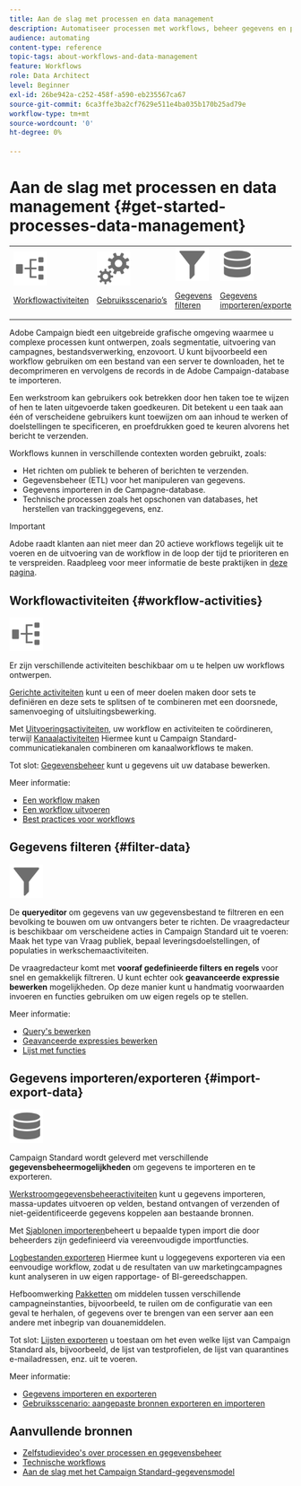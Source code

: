 ```yaml
---
title: Aan de slag met processen en data management
description: Automatiseer processen met workflows, beheer gegevens en publiek, verzend berichten, en meer.
audience: automating
content-type: reference
topic-tags: about-workflows-and-data-management
feature: Workflows
role: Data Architect
level: Beginner
exl-id: 26be942a-c252-458f-a590-eb235567ca67
source-git-commit: 6ca3ffe3ba2cf7629e511e4ba035b170b25ad79e
workflow-type: tm+mt
source-wordcount: '0'
ht-degree: 0%

---
```


# Aan de slag met processen en data management {#get-started-processes-data-management}

<table>
<tr>
<td><img src="assets/do-not-localize/icon_workflows.svg" width="60px"><p><a href="#workflow-activities">Workflowactiviteiten</a></p></td><td><img src="assets/do-not-localize/icon_activities.svg" width="60px"><p><a href="../../automating/using/workflow-created-query-with-complement.md">Gebruiksscenario’s</a></p></td><td><img src="assets/do-not-localize/icon_filter.svg" width="60px"><p><a href="#filter-data">Gegevens filteren</a></p></td>
<td><img src="assets/do-not-localize/icon_manage.svg" width="60px"><p><a href="#import-export-data">Gegevens importeren/exporteren</a></p></td></tr>
</table>

Adobe Campaign biedt een uitgebreide grafische omgeving waarmee u complexe processen kunt ontwerpen, zoals segmentatie, uitvoering van campagnes, bestandsverwerking, enzovoort. U kunt bijvoorbeeld een workflow gebruiken om een bestand van een server te downloaden, het te decomprimeren en vervolgens de records in de Adobe Campaign-database te importeren.

Een werkstroom kan gebruikers ook betrekken door hen taken toe te wijzen of hen te laten uitgevoerde taken goedkeuren. Dit betekent u een taak aan één of verscheidene gebruikers kunt toewijzen om aan inhoud te werken of doelstellingen te specificeren, en proefdrukken goed te keuren alvorens het bericht te verzenden.

Workflows kunnen in verschillende contexten worden gebruikt, zoals:

* Het richten om publiek te beheren of berichten te verzenden.
* Gegevensbeheer (ETL) voor het manipuleren van gegevens.
* Gegevens importeren in de Campagne-database.
* Technische processen zoals het opschonen van databases, het herstellen van trackinggegevens, enz.

>[!IMPORTANT]
>
> Adobe raadt klanten aan niet meer dan 20 actieve workflows tegelijk uit te voeren en de uitvoering van de workflow in de loop der tijd te prioriteren en te verspreiden. Raadpleeg voor meer informatie de beste praktijken in [deze pagina](../../automating/using/best-practices-workflows.md).

## Workflowactiviteiten {#workflow-activities}

<img src="assets/do-not-localize/icon_workflows.svg" width="60px">

Er zijn verschillende activiteiten beschikbaar om u te helpen uw workflows ontwerpen.

[Gerichte activiteiten](../../automating/using/about-targeting-activities.md) kunt u een of meer doelen maken door sets te definiëren en deze sets te splitsen of te combineren met een doorsnede, samenvoeging of uitsluitingsbewerking.

Met [Uitvoeringsactiviteiten](../../automating/using/about-execution-activities.md), uw workflow en activiteiten te coördineren, terwijl [Kanaalactiviteiten](../../automating/using/about-channel-activities.md) Hiermee kunt u Campaign Standard-communicatiekanalen combineren om kanaalworkflows te maken.

Tot slot: [Gegevensbeheer](../../automating/using/about-data-management-activities.md) kunt u gegevens uit uw database bewerken.

Meer informatie:

* [Een workflow maken](../../automating/using/building-a-workflow.md)
* [Een workflow uitvoeren](../../automating/using/about-workflow-execution.md)
* [Best practices voor workflows](../../automating/using/best-practices-workflows.md)

## Gegevens filteren {#filter-data}

<img src="assets/do-not-localize/icon_filter.svg" width="60px">

De **queryeditor** om gegevens van uw gegevensbestand te filtreren en een bevolking te bouwen om uw ontvangers beter te richten. De vraagredacteur is beschikbaar om verscheidene acties in Campaign Standard uit te voeren: Maak het type van Vraag publiek, bepaal leveringsdoelstellingen, of populaties in werkschemaactiviteiten.

De vraagredacteur komt met **vooraf gedefinieerde filters en regels** voor snel en gemakkelijk filtreren. U kunt echter ook **geavanceerde expressie bewerken** mogelijkheden. Op deze manier kunt u handmatig voorwaarden invoeren en functies gebruiken om uw eigen regels op te stellen.

Meer informatie:

* [Query&#39;s bewerken](../../automating/using/editing-queries.md)
* [Geavanceerde expressies bewerken](../../automating/using/advanced-expression-editing.md)
* [Lijst met functies](../../automating/using/list-of-functions.md)

## Gegevens importeren/exporteren {#import-export-data}

<img src="assets/do-not-localize/icon_manage.svg" width="60px">

Campaign Standard wordt geleverd met verschillende **gegevensbeheermogelijkheden** om gegevens te importeren en te exporteren.

[Werkstroomgegevensbeheeractiviteiten](../../automating/using/about-data-management-activities.md) kunt u gegevens importeren, massa-updates uitvoeren op velden, bestand ontvangen of verzenden of niet-geïdentificeerde gegevens koppelen aan bestaande bronnen.

Met [Sjablonen importeren](../../automating/using/importing-data-with-import-templates.md)beheert u bepaalde typen import die door beheerders zijn gedefinieerd via vereenvoudigde importfuncties.

[Logbestanden exporteren](../../automating/using/exporting-logs.md) Hiermee kunt u loggegevens exporteren via een eenvoudige workflow, zodat u de resultaten van uw marketingcampagnes kunt analyseren in uw eigen rapportage- of BI-gereedschappen.

Hefboomwerking [Pakketten](../../automating/using/managing-packages.md) om middelen tussen verschillende campagneinstanties, bijvoorbeeld, te ruilen om de configuratie van een geval te herhalen, of gegevens over te brengen van een server aan een andere met inbegrip van douanemiddelen.

Tot slot: [Lijsten exporteren](../../automating/using/exporting-lists.md) u toestaan om het even welke lijst van Campaign Standard als, bijvoorbeeld, de lijst van testprofielen, de lijst van quarantines e-mailadressen, enz. uit te voeren.

Meer informatie:

* [Gegevens importeren en exporteren](../../automating/using/about-data-import-and-export.md)
* [Gebruiksscenario: aangepaste bronnen exporteren en importeren](../../automating/using/exporting-importing-custom-resources.md)

## Aanvullende bronnen

* [Zelfstudievideo&#39;s over processen en gegevensbeheer](https://experienceleague.adobe.com/docs/campaign-standard-learn/tutorials/managing-processes-and-data/creating-a-workflow.html?lang=nl)
* [Technische workflows](../../administration/using/technical-workflows.md)
* [Aan de slag met het Campaign Standard-gegevensmodel](../../developing/using/get-started-data-model.md)
